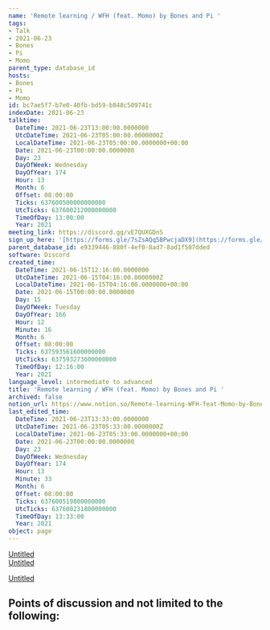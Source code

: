```yaml
---
name: 'Remote learning / WFH (feat. Momo) by Bones and Pi '
tags:
- Talk
- 2021-06-23
- Bones
- Pi
- Momo
parent_type: database_id
hosts:
- Bones
- Pi
- Momo
id: bc7ae5f7-b7e0-40fb-bd59-b848c509741c
indexDate: 2021-06-23
talktime:
  DateTime: 2021-06-23T13:00:00.0000000
  UtcDateTime: 2021-06-23T05:00:00.0000000Z
  LocalDateTime: 2021-06-23T05:00:00.0000000+00:00
  Date: 2021-06-23T00:00:00.0000000
  Day: 23
  DayOfWeek: Wednesday
  DayOfYear: 174
  Hour: 13
  Month: 6
  Offset: 08:00:00
  Ticks: 637600500000000000
  UtcTicks: 637600212000000000
  TimeOfDay: 13:00:00
  Year: 2021
meeting_link: https://discord.gg/vE7QUXGDnS
sign_up_here: '[https://forms.gle/7sZsAQq5BPwcjaDX9](https://forms.gle/7sZsAQq5BPwcjaDX9)'
parent_database_id: e9339446-880f-4ef0-8ad7-8ad1f507dded
software: Discord
created_time:
  DateTime: 2021-06-15T12:16:00.0000000
  UtcDateTime: 2021-06-15T04:16:00.0000000Z
  LocalDateTime: 2021-06-15T04:16:00.0000000+00:00
  Date: 2021-06-15T00:00:00.0000000
  Day: 15
  DayOfWeek: Tuesday
  DayOfYear: 166
  Hour: 12
  Minute: 16
  Month: 6
  Offset: 08:00:00
  Ticks: 637593561600000000
  UtcTicks: 637593273600000000
  TimeOfDay: 12:16:00
  Year: 2021
language_level: intermediate to advanced
title: 'Remote learning / WFH (feat. Momo) by Bones and Pi '
archived: false
notion_url: https://www.notion.so/Remote-learning-WFH-feat-Momo-by-Bones-and-Pi-bc7ae5f7b7e040fbbd59b848c509741c
last_edited_time:
  DateTime: 2021-06-23T13:33:00.0000000
  UtcDateTime: 2021-06-23T05:33:00.0000000Z
  LocalDateTime: 2021-06-23T05:33:00.0000000+00:00
  Date: 2021-06-23T00:00:00.0000000
  Day: 23
  DayOfWeek: Wednesday
  DayOfYear: 174
  Hour: 13
  Minute: 33
  Month: 6
  Offset: 08:00:00
  Ticks: 637600519800000000
  UtcTicks: 637600231800000000
  TimeOfDay: 13:33:00
  Year: 2021
object: page
---
```


[Untitled](https://www.notion.so/23f0f26c7f1547c0b08477c0c6f1f461)   
[Untitled](https://www.notion.so/482e61b02b9c4456b2b4fe86bb7544c6)   

[Untitled](https://www.notion.so/60226399bd024bf4bf588586f8013a21)   
## Points of discussion and not limited to the following:

   
   
   
   

   


